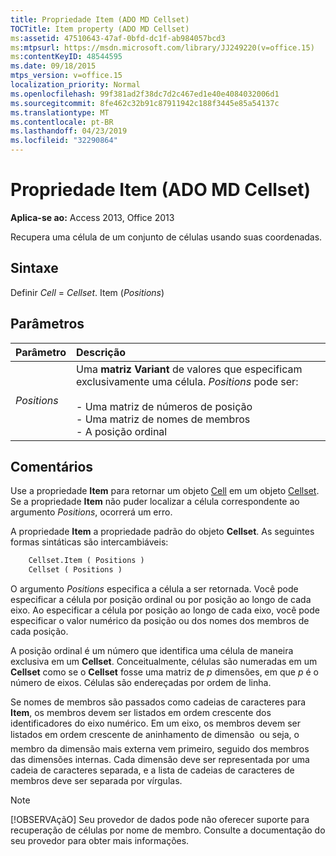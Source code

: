 ```yaml
---
title: Propriedade Item (ADO MD Cellset)
TOCTitle: Item property (ADO MD Cellset)
ms:assetid: 47510643-47af-0bfd-dc1f-ab984057bcd3
ms:mtpsurl: https://msdn.microsoft.com/library/JJ249220(v=office.15)
ms:contentKeyID: 48544595
ms.date: 09/18/2015
mtps_version: v=office.15
localization_priority: Normal
ms.openlocfilehash: 99f381ad2f38dc7d2c467ed1e40e4084032006d1
ms.sourcegitcommit: 8fe462c32b91c87911942c188f3445e85a54137c
ms.translationtype: MT
ms.contentlocale: pt-BR
ms.lasthandoff: 04/23/2019
ms.locfileid: "32290864"
---
```

# <a name="item-property-ado-md-cellset"></a>Propriedade Item (ADO MD Cellset)

**Aplica-se ao:** Access 2013, Office 2013

Recupera uma célula de um conjunto de células usando suas coordenadas.

## <a name="syntax"></a>Sintaxe

Definir *Cell*  =  *Cellset*. Item (*Positions*)

## <a name="parameters"></a>Parâmetros

|Parâmetro|Descrição|
|:--------|:----------|
|*Positions* |Uma **matriz Variant** de valores que especificam exclusivamente uma célula. *Positions* pode ser:<br/><br/>- Uma matriz de números de posição<br/>- Uma matriz de nomes de membros<br/>- A posição ordinal |

## <a name="remarks"></a>Comentários

Use a propriedade **Item** para retornar um objeto [Cell](cell-object-ado-md.md) em um objeto [Cellset](cellset-object-ado-md.md). Se a propriedade **Item** não puder localizar a célula correspondente ao argumento *Positions*, ocorrerá um erro.

A propriedade **Item** a propriedade padrão do objeto **Cellset**. As seguintes formas sintáticas são intercambiáveis:

```vb
    Cellset.Item ( Positions )
    Cellset ( Positions )
```

O argumento *Positions* especifica a célula a ser retornada. Você pode especificar a célula por posição ordinal ou por posição ao longo de cada eixo. Ao especificar a célula por posição ao longo de cada eixo, você pode especificar o valor numérico da posição ou dos nomes dos membros de cada posição.

A posição ordinal é um número que identifica uma célula de maneira exclusiva em um **Cellset**. Conceitualmente, células são numeradas em um **Cellset** como se o **Cellset** fosse uma matriz de *p* dimensões, em que *p* é o número de eixos. Células são endereçadas por ordem de linha.

Se nomes de membros são passados como cadeias de caracteres para **Item**, os membros devem ser listados em ordem crescente dos identificadores do eixo numérico. Em um eixo, os membros devem ser listados em ordem crescente de aninhamento de dimensão  ou seja, o membro da dimensão mais externa vem primeiro, seguido dos membros das dimensões internas. Cada dimensão deve ser representada por uma cadeia de caracteres separada, e a lista de cadeias de caracteres de membros deve ser separada por vírgulas.


> [!NOTE]
> [!OBSERVAçãO] Seu provedor de dados pode não oferecer suporte para recuperação de células por nome de membro. Consulte a documentação do seu provedor para obter mais informações.


